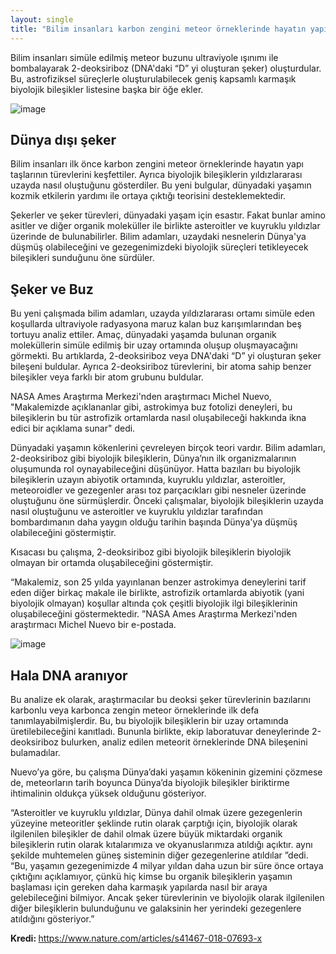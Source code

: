 ```yaml
---
layout: single
title: "Bilim insanları karbon zengini meteor örneklerinde hayatın yapı taşlarının türevlerini keşfettiler"
---
```

Bilim insanları simüle edilmiş meteor buzunu ultraviyole ışınımı ile bombalayarak 2-deoksiriboz (DNA'daki “D” yi oluşturan şeker) oluşturdular. Bu, astrofiziksel süreçlerle oluşturulabilecek geniş kapsamlı karmaşık biyolojik bileşikler listesine başka bir öğe ekler.

![image](https://images.unsplash.com/photo-1468817739446-479f000a4c0f?ixlib=rb-1.2.1&ixid=eyJhcHBfaWQiOjEyMDd9&auto=format&fit=crop&w=1370&q=80)

Dünya dışı şeker
-
Bilim insanları ilk önce karbon zengini meteor örneklerinde hayatın yapı taşlarının türevlerini keşfettiler. Ayrıca biyolojik bileşiklerin yıldızlararası uzayda nasıl oluştuğunu gösterdiler. Bu yeni bulgular, dünyadaki yaşamın kozmik etkilerin yardımı ile ortaya çıktığı teorisini desteklemektedir.

Şekerler ve şeker türevleri, dünyadaki yaşam için esastır. Fakat bunlar amino asitler ve diğer organik moleküller ile birlikte asteroitler ve kuyruklu yıldızlar üzerinde de bulunabilirler. Bilim adamları, uzaydaki nesnelerin Dünya'ya düşmüş olabileceğini ve gezegenimizdeki biyolojik süreçleri tetikleyecek bileşikleri sunduğunu öne sürdüler.

<script async src="//pagead2.googlesyndication.com/pagead/js/adsbygoogle.js"></script>
<ins class="adsbygoogle"
     style="display:block; text-align:center;"
     data-ad-layout="in-article"
     data-ad-format="fluid"
     data-ad-client="ca-pub-7868661326160958"
     data-ad-slot="3072558811"></ins>
<script>
     (adsbygoogle = window.adsbygoogle || []).push({});
</script>

Şeker ve Buz
-
Bu yeni çalışmada bilim adamları, uzayda yıldızlararası ortamı simüle eden koşullarda ultraviyole radyasyona maruz kalan buz karışımlarından beş tortuyu analiz ettiler. Amaç, dünyadaki yaşamda bulunan organik moleküllerin simüle edilmiş bir uzay ortamında oluşup oluşmayacağını görmekti. Bu artıklarda, 2-deoksiriboz veya DNA'daki “D” yi oluşturan şeker bileşeni buldular. Ayrıca 2-deoksiriboz türevlerini, bir atoma sahip benzer bileşikler veya farklı bir atom grubunu buldular.

NASA Ames Araştırma Merkezi'nden araştırmacı Michel Nuevo, "Makalemizde açıklananlar gibi, astrokimya buz fotolizi deneyleri, bu bileşiklerin bu tür astrofizik ortamlarda nasıl oluşabileceği hakkında ikna edici bir açıklama sunar" dedi.

Dünyadaki yaşamın kökenlerini çevreleyen birçok teori vardır. Bilim adamları, 2-deoksiriboz gibi biyolojik bileşiklerin, Dünya’nın ilk organizmalarının oluşumunda rol oynayabileceğini düşünüyor. Hatta bazıları bu biyolojik bileşiklerin uzayın abiyotik ortamında, kuyruklu yıldızlar, asteroitler, meteoroidler ve gezegenler arası toz parçacıkları gibi nesneler üzerinde oluştuğunu öne sürmüşlerdir. Önceki çalışmalar, biyolojik bileşiklerin uzayda nasıl oluştuğunu ve asteroitler ve kuyruklu yıldızlar tarafından bombardımanın daha yaygın olduğu tarihin başında Dünya'ya düşmüş olabileceğini göstermiştir.

Kısacası bu çalışma, 2-deoksiriboz gibi biyolojik bileşiklerin biyolojik olmayan bir ortamda oluşabileceğini göstermiştir.

<script async src="//pagead2.googlesyndication.com/pagead/js/adsbygoogle.js"></script>
<ins class="adsbygoogle"
     style="display:block; text-align:center;"
     data-ad-layout="in-article"
     data-ad-format="fluid"
     data-ad-client="ca-pub-7868661326160958"
     data-ad-slot="3072558811"></ins>
<script>
     (adsbygoogle = window.adsbygoogle || []).push({});
</script>

“Makalemiz, son 25 yılda yayınlanan benzer astrokimya deneylerini tarif eden diğer birkaç makale ile birlikte, astrofizik ortamlarda abiyotik (yani biyolojik olmayan) koşullar altında çok çeşitli biyolojik ilgi bileşiklerinin oluşabileceğini göstermektedir. ”NASA Ames Araştırma Merkezi'nden araştırmacı Michel Nuevo bir e-postada.

![image](https://images.unsplash.com/photo-1438932150719-500cc59a04cd?ixlib=rb-1.2.1&ixid=eyJhcHBfaWQiOjEyMDd9&auto=format&fit=crop&w=1489&q=80)

Hala DNA aranıyor
-
Bu analize ek olarak, araştırmacılar bu deoksi şeker türevlerinin bazılarını karbonlu veya karbonca zengin meteor örneklerinde ilk defa tanımlayabilmişlerdir. Bu, bu biyolojik bileşiklerin bir uzay ortamında üretilebileceğini kanıtladı. Bununla birlikte, ekip laboratuvar deneylerinde 2-deoksiriboz bulurken, analiz edilen meteorit örneklerinde DNA bileşenini bulamadılar.

Nuevo’ya göre, bu çalışma Dünya’daki yaşamın kökeninin gizemini çözmese de, meteorların tarih boyunca Dünya’da biyolojik bileşikler biriktirme ihtimalinin oldukça yüksek olduğunu gösteriyor.

“Asteroitler ve kuyruklu yıldızlar, Dünya dahil olmak üzere gezegenlerin yüzeyine meteoritler şeklinde rutin olarak çarptığı için, biyolojik olarak ilgilenilen bileşikler de dahil olmak üzere büyük miktardaki organik bileşiklerin rutin olarak kıtalarımıza ve okyanuslarımıza atıldığı açıktır. aynı şekilde muhtemelen güneş sisteminin diğer gezegenlerine atıldılar ”dedi. “Bu, yaşamın gezegenimizde 4 milyar yıldan daha uzun bir süre önce ortaya çıktığını açıklamıyor, çünkü hiç kimse bu organik bileşiklerin yaşamın başlaması için gereken daha karmaşık yapılarda nasıl bir araya gelebileceğini bilmiyor. Ancak şeker türevlerinin ve biyolojik olarak ilgilenilen diğer bileşiklerin bulunduğunu ve galaksinin her yerindeki gezegenlere atıldığını gösteriyor.”

<p class="notice--info"><strong>Kredi: </strong><a href="https://www.nature.com/articles/s41467-018-07693-x">https://www.nature.com/articles/s41467-018-07693-x</a></p>
